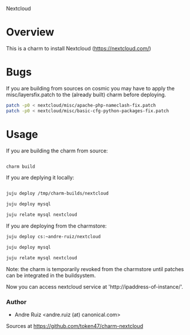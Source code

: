 
Nextcloud

# Overview

This is a charm to install Nextcloud (https://nextcloud.com/)

# Bugs

If you are building from sources on cosmic you may have to apply the misc/layersfix.patch to the (already built) charm before deploying.

```bash
patch -p0 < nextcloud/misc/apache-php-nameclash-fix.patch
patch -p0 < nextcloud/misc/basic-cfg-python-packages-fix.patch
```

# Usage

If you are building the charm from source:

```bash

charm build

```

If you are deplying it locally:

```bash

juju deploy /tmp/charm-builds/nextcloud

juju deploy mysql

juju relate mysql nextcloud

```

If you are deploying from the charmstore:


```bash
juju deploy cs:~andre-ruiz/nextcloud

juju deploy mysql

juju relate mysql nextcloud
```

Note: the charm is temporarily revoked from the charmstore until patches can be integrated in the buildsystem.

Now you can access nextcloud service at 'http://ipaddress-of-instance/'.

### Author
* Andre Ruiz <andre.ruiz (at) canonical.com>

Sources at https://github.com/token47/charm-nextcloud

